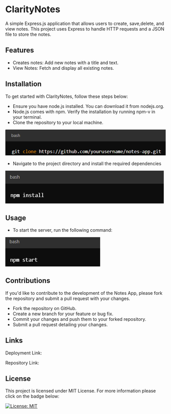 # ClarityNotes

A simple Express.js application that allows users to create, save,delete, and view notes. This project uses Express to handle HTTP requests and a JSON file to store the notes.

## Features

- Creates notes: Add new notes with a title and text.
- View Notes: Fetch and display all existing notes.

## Installation 

To get started with ClarityNotes, follow these steps below: 

- Ensure you have node.js installed. You can download it from nodejs.org.
- Node.js comes with npm. Verify the installation by running npm-v in your terminal.
- Clone the repository to your local machine.

![alt text](image-1.png)

- Navigate to the project directory and install the required dependencies

![alt text](image-2.png)

## Usage

- To start the server, run the following command: 

![alt text](image-3.png)

## Contributions 

If you'd like to contribute to the development of the Notes App, please fork the repository and submit a pull request with your changes.

- Fork the repository on GitHub.
- Create a new branch for your feature or bug fix.
- Commit your changes and push them to your forked repository.
- Submit a pull request detailing your changes.

## Links

Deployment Link: 

Repository Link: 

## License 


This project is licensed under MIT License. For more information please click on the badge below: 

 [![License: MIT](https://img.shields.io/badge/License-MIT-yellow.svg)](https://opensource.org/licenses/MIT)






